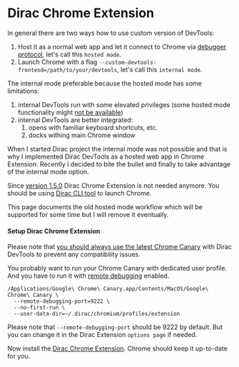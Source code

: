 # Dirac Chrome Extension

In general there are two ways how to use custom version of DevTools:

1. Host it as a normal web app and let it connect to Chrome via [debugger protocol](https://chromedevtools.github.io/devtools-protocol), let's call this `hosted mode`.
2. Launch Chrome with a flag `--custom-devtools-frontend=/path/to/your/devtools`, let's call this `internal mode`.

The internal mode preferable because the hosted mode has some limitations:  

1. internal DevTools run with some elevated privileges (some hosted mode functionality might [not be available](https://github.com/binaryage/dirac/issues/80))
2. internal DevTools are better integrated: 
    1. opens with familiar keyboard shortcuts, etc.
    2. docks withing main Chrome window

When I started Dirac project the internal mode was not possible and that is why I implemented Dirac DevTools as a hosted 
web app in Chrome Extension. Recently I decided to bite the bullet and finally to take advantage of the internal mode option.

Since [version 1.5.0](https://github.com/binaryage/dirac/releases/tag/v1.5.0) Dirac Chrome Extension is not needed anymore.
You should be using [Dirac CLI tool](cli.md) to launch Chrome.  

This page documents the old hosted mode workflow which will be supported for some time but I will remove it eventually.    

#### Setup Dirac Chrome Extension

Please note that [you should always use the latest Chrome Canary](faq.md#why-should-i-use-recent-chrome-canary-with-dirac-devtools) 
with Dirac DevTools to prevent any compatibility issues.

You probably want to run your Chrome Canary with dedicated user profile. And you have to run it with 
[remote debugging](https://developer.chrome.com/devtools/docs/debugger-protocol) enabled.

    /Applications/Google\ Chrome\ Canary.app/Contents/MacOS/Google\ Chrome\ Canary \
      --remote-debugging-port=9222 \
      --no-first-run \
      --user-data-dir=~/.dirac/chromium/profiles/extension

Please note that `--remote-debugging-port` should be 9222 by default. But you can change it in the Dirac Extension 
`options page` if needed.

Now install the [Dirac Chrome Extension](https://chrome.google.com/webstore/detail/dirac-devtools/kbkdngfljkchidcjpnfcgcokkbhlkogi). 
Chrome should keep it up-to-date for you.
